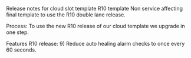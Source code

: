 Release notes for cloud slot template R10 template
Non service affecting final template to use the R10 double lane release. 

Process:
To use the new R10 release of our cloud template we upgrade in one step.

Features R10 release:
9) Reduce auto healing alarm checks to once every 60 seconds.